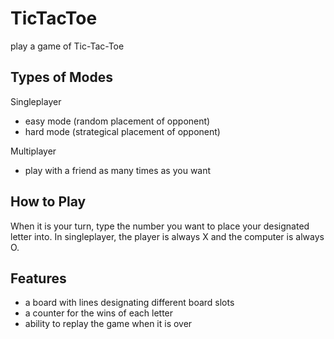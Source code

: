 # TicTacToe
play a game of Tic-Tac-Toe

## Types of Modes
Singleplayer
* easy mode (random placement of opponent)
* hard mode (strategical placement of opponent)

Multiplayer
* play with a friend as many times as you want

## How to Play
When it is your turn, type the number you want to place your designated letter into.
In singleplayer, the player is always X and the computer is always O.

## Features
* a board with lines designating different board slots
* a counter for the wins of each letter
* ability to replay the game when it is over
